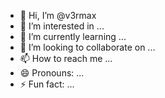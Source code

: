 - 👋 Hi, I’m @v3rmax
- 👀 I’m interested in ...
- 🌱 I’m currently learning ...
- 💞️ I’m looking to collaborate on ...
- 📫 How to reach me ...
- 😄 Pronouns: ...
- ⚡ Fun fact: ...

<!---
v3rmax/v3rmax is a ✨ special ✨ repository because its `README.md` (this file) appears on your GitHub profile.
You can click the Preview link to take a look at your changes.
--->
